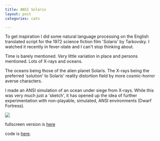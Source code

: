 ```yaml
---
title: ANSI Solaris
layout: post
categories: catn

---
```



To get inspiration I did some natural language processing on the English translated script for the 1972 science fiction film 'Solaris' by Tarkovsky.  I watched it recently in fever-state and I can't stop thinking about.

Time is barely mentioned. Very little variation in place and persons mentioned. Lots of X-rays and oceans.

The oceans being those of the alien planet Solaris. The X-rays being the preferred 'solution' to Solaris' reality distortion field by more cosmic-horror averse characters.

I made an ANSI simulation of an ocean under siege from X-rays. While this was very much just a 'sketch', it has opened up the idea of further experimentation with non-playable, simulated, ANSI environments (Dwarf Fortress).



![](https://i.imgur.com/tIOIZY5.png)

fullscreen version is [here](https://editor.p5js.org/sam_hains/full/SJcCyEw2m)


code is [here](https://editor.p5js.org/sam_hains/sketches/SJcCyEw2m).

